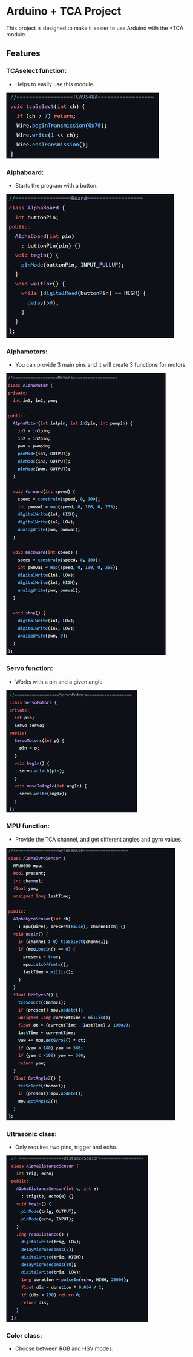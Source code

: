# Arduino + TCA Project

This project is designed to make it easier to use Arduino with the *TCA module.

## Features
### TCAselect function:
-  Helps to easily use this module.

![Function code](https://github.com/AlphaRoboticsTeam/AlphaLibrary/blob/main/photo/TCA.png) 
### Alphaboard:
- Starts the program with a button.

![Function code](https://github.com/AlphaRoboticsTeam/AlphaLibrary/blob/main/photo/board.png) 
### Alphamotors: 
- You can provide 3 main pins and it will create 3 functions for motors.

![Function code](https://github.com/AlphaRoboticsTeam/AlphaLibrary/blob/main/photo/motors.png) 
### Servo function:
- Works with a pin and a given angle.

![Function code](https://github.com/AlphaRoboticsTeam/AlphaLibrary/blob/main/photo/servo.png)  
### MPU function: 
- Provide the TCA channel, and get different angles and gyro values.

![Function code](https://github.com/AlphaRoboticsTeam/AlphaLibrary/blob/main/photo/gyro.png)
### Ultrasonic class:
- Only requires two pins, trigger and echo.

![Function code](https://github.com/AlphaRoboticsTeam/AlphaLibrary/blob/main/photo/ultra.png)
### Color class:
- Choose between RGB and HSV modes.
